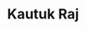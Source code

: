 ---
layout: page
title: Kautuk Raj
description: IMtech student, Project- ReasonAIR
img: 
importance: 6
category: current
redirect: https://kautukraj.github.io/
---